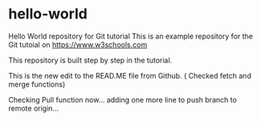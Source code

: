 # hello-world
Hello World repository for Git tutorial
This is an example repository for the Git tutoial on https://www.w3schools.com

This repository is built step by step in the tutorial.

This is the new edit to the READ.ME file from Github. ( Checked fetch and merge functions)

Checking Pull function now...
adding one more line to push branch to remote origin...
